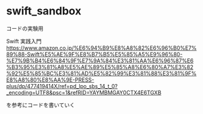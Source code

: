 # swift_sandbox
コードの実験用

Swift 実践入門 https://www.amazon.co.jp/%E6%94%B9%E8%A8%82%E6%96%B0%E7%89%88-Swift%E5%AE%9F%E8%B7%B5%E5%85%A5%E9%96%80-%E7%9B%B4%E6%84%9F%E7%9A%84%E3%81%AA%E6%96%87%E6%B3%95%E3%81%A8%E5%AE%89%E5%85%A8%E6%80%A7%E3%82%92%E5%85%BC%E3%81%AD%E5%82%99%E3%81%88%E3%81%9F%E8%A8%80%E8%AA%9E-PRESS-plus/dp/477419414X/ref=pd_lpo_sbs_14_t_0?_encoding=UTF8&psc=1&refRID=YAYMBMGAY0CTX4E6TGXB

を参考にコードを書いていく
